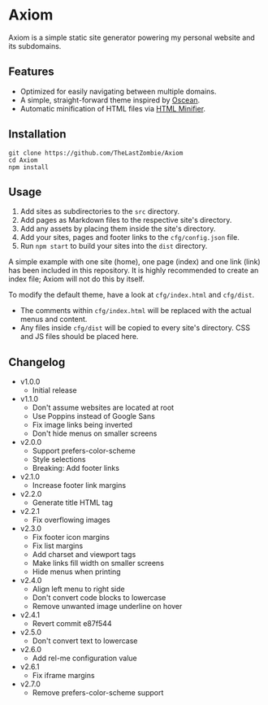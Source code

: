 # Axiom

Axiom is a simple static site generator powering my personal website and its subdomains.

## Features

- Optimized for easily navigating between multiple domains.
- A simple, straight-forward theme inspired by [Oscean](https://wiki.xxiivv.com/site/oscean.html).
- Automatic minification of HTML files via [HTML Minifier](https://kangax.github.io/html-minifier/).

## Installation

```
git clone https://github.com/TheLastZombie/Axiom
cd Axiom
npm install
```

## Usage

1. Add sites as subdirectories to the `src` directory.
2. Add pages as Markdown files to the respective site's directory.
3. Add any assets by placing them inside the site's directory.
4. Add your sites, pages and footer links to the `cfg/config.json` file.
5. Run `npm start` to build your sites into the `dist` directory.

A simple example with one site (home), one page (index) and one link (link) has been included in this repository. It is highly recommended to create an index file; Axiom will not do this by itself.

To modify the default theme, have a look at `cfg/index.html` and `cfg/dist`.
  - The comments within `cfg/index.html` will be replaced with the actual menus and content.
  - Any files inside `cfg/dist` will be copied to every site's directory. CSS and JS files should be placed here.

## Changelog

- v1.0.0
  - Initial release
- v1.1.0
  - Don't assume websites are located at root
  - Use Poppins instead of Google Sans
  - Fix image links being inverted
  - Don't hide menus on smaller screens
- v2.0.0
  - Support prefers-color-scheme
  - Style selections
  - Breaking: Add footer links
- v2.1.0
  - Increase footer link margins
- v2.2.0
  - Generate title HTML tag
- v2.2.1
  - Fix overflowing images
- v2.3.0
  - Fix footer icon margins
  - Fix list margins
  - Add charset and viewport tags
  - Make links fill width on smaller screens
  - Hide menus when printing
- v2.4.0
  - Align left menu to right side
  - Don't convert code blocks to lowercase
  - Remove unwanted image underline on hover
- v2.4.1
  - Revert commit e87f544
- v2.5.0
  - Don't convert text to lowercase
- v2.6.0
  - Add rel-me configuration value
- v2.6.1
  - Fix iframe margins
- v2.7.0
  - Remove prefers-color-scheme support
